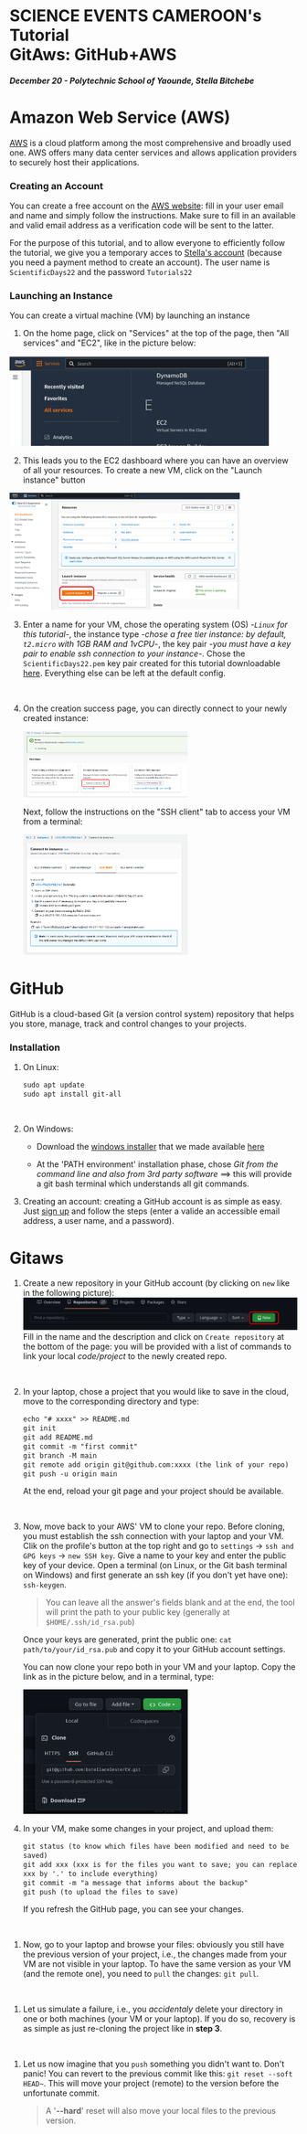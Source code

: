 # SCIENCE EVENTS CAMEROON's Tutorial <br> GitAws: GitHub+AWS
#### *December 20 - Polytechnic School of Yaounde, Stella Bitchebe*

# Amazon Web Service (AWS)
[AWS](https://aws.amazon.com/fr/what-is-aws/) is a cloud platform among the most comprehensive and broadly used one. AWS offers many data center services and allows application providers to securely host their applications.

### Creating an Account 
You can create a free account on the [AWS website](https://portal.aws.amazon.com/billing/signup?WIAWS=tile&tile=hero#/start/email): fill in your user email and name and simply follow the instructions.
Make sure to fill in an available and valid email address as a verification code will be sent to the latter.

For the purpose of this tutorial, and to allow everyone to efficiently follow the tutorial, we give you a temporary acces to [Stella's account](https://581028953800.signin.aws.amazon.com/console) (because you need a payment method to create an account). The user name is `ScientificDays22` and the password `Tutorials22`


### Launching an Instance
You can create a virtual machine (VM) by launching an instance
1. On the home page, click on "Services" at the top of the page, then "All services" and "EC2", like in the picture below:

<img src="images/ec2.png" alt="drawing" width="90%"/>
<br>

2. This leads you to the EC2 dashboard where you can have an overview of all your resources. To create a new VM, click on the "Launch instance" button
<img src="images/launchinstance.png" alt="drawing" width="80%"/>
<br>

3. Enter a name for your VM, chose the operating system (OS) -*`Linux` for this tutorial*-, the instance type -*chose a free tier instance: by default, `t2.micro` with 1GB RAM and 1vCPU*-, the key pair -*you must have a key pair to enable ssh connection to your instance*-. Chose the `ScientificDays22.pem` key pair created for this tutorial downloadable [here](resources/ScientificDays22.pem). Everything else can be left at the default config.
<br>

4. On the creation success page, you can directly connect to your newly created instance: 
   
   <img src="images/creationok.png" alt="drawing" width="60%"/>
   
   Next, follow the instructions on the "SSH client" tab to access your VM from a terminal: 
   
   <img src="images/sshclient.png" alt="drawing" width="60%"/> 

# GitHub   
GitHub is a cloud-based Git (a version control system) repository that helps you store, manage, track and control changes to your projects.

### Installation
1. On Linux:
   ```
   sudo apt update
   sudo apt install git-all
   ```
<br>

2. On Windows: 
   
   * Download the [windows installer](https://github.com/git-for-windows/git/releases/download/v2.39.0.windows.1/Git-2.39.0-64-bit.exe) that we made available [here](resources/Git-2.39.0-64-bit.exe)
   
   * At the 'PATH environment' installation phase, chose *Git from the command line and also from 3rd party software* ==> this will provide a git bash terminal which understands all git commands. 

3. Creating an account: creating a GitHub account is as simple as easy. Just [sign up](https://github.com/signup?ref_cta=Sign+up&ref_loc=header+logged+out&ref_page=%2F&source=header-home) and follow the steps (enter a valide an accessible email address, a user name, and a password).

# Gitaws
1. Create a new repository in your GitHub account (by clicking on `new` like in the following picture):
![picture](images/newrepogit.png)
    Fill in the name and the description and click on `Create repository` at the bottom of the page: you will be provided with a list of commands to link your local *code/project* to the newly created repo.
<br>

2. In your laptop, chose a project that you would like to save in the cloud, move to the corresponding directory and type:
    ```
    echo "# xxxx" >> README.md
    git init
    git add README.md
    git commit -m "first commit"
    git branch -M main
    git remote add origin git@github.com:xxxx (the link of your repo)
    git push -u origin main
    ```
    At the end, reload your git page and your project should be available.
<br>

3. Now, move back to your AWS' VM to clone your repo.
   Before cloning, you must establish the ssh connection with your laptop and your VM. Clik on the profile's button at the top right and go to `settings` -> `ssh and GPG keys` -> `new SSH key`. Give a name to your key and enter the public key of your device. 
   Open a terminal (on Linux, or the Git bash terminal on Windows) and first generate an ssh key (if you don't yet have one): `ssh-keygen`. 
   > You can leave all the answer's fields blank and at the end, the tool will print the path to your public key (generally at `$HOME/.ssh/id_rsa.pub`)
   
   Once your keys are generated, print the public one: `cat path/to/your/id_rsa.pub` and copy it to your GitHub account settings.

   You can now clone your repo both in your VM and your laptop. Copy the link as in the picture below, and in a terminal, type:

   <img src="images/ssh_clone.png" alt="drawing" width="60%"/>

4. In your VM, make some changes in your project, and upload them:
   ```
   git status (to know which files have been modified and need to be saved)
   git add xxx (xxx is for the files you want to save; you can replace xxx by '.' to include everything)
   git commit -m "a message that informs about the backup"
   git push (to upload the files to save)
   ```
   If you refresh the GitHub page, you can see your changes.
<br>

1. Now, go to your laptop and browse your files: obviously you still have the previous version of your project, i.e., the changes made from your VM are not visible in your laptop. To have the same version as your VM (and the remote one), you need to `pull` the changes: `git pull`.
<br>

1. Let us simulate a failure, i.e., you *accidentaly* delete your directory in one or both machines (your VM or your laptop). If you do so, recovery is as simple as just re-cloning the project like in **step 3**.
<br>

1. Let us now imagine that you `push` something you didn't want to. Don't panic! You can revert to the previous commit like this: `git reset --soft HEAD~`. This will move your project (remote) to the version before the unfortunate commit.
    > A '**--hard**' reset will also move your local files to the previous version. 

    